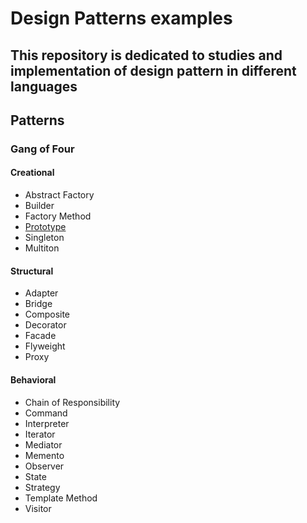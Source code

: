 # Design Patterns examples
## This repository is dedicated to studies and implementation of design pattern in different languages

## Patterns
### Gang of Four
#### Creational
* Abstract Factory
* Builder
* Factory Method
* [Prototype](https://github.com/DaniloBarros/DesignPatterns/tree/master/GOF/Creational/Prototype)
* Singleton
* Multiton

#### Structural
* Adapter
* Bridge
* Composite
* Decorator
* Facade
* Flyweight
* Proxy

#### Behavioral
* Chain of Responsibility
* Command
* Interpreter
* Iterator
* Mediator
* Memento
* Observer
* State
* Strategy
* Template Method
* Visitor
